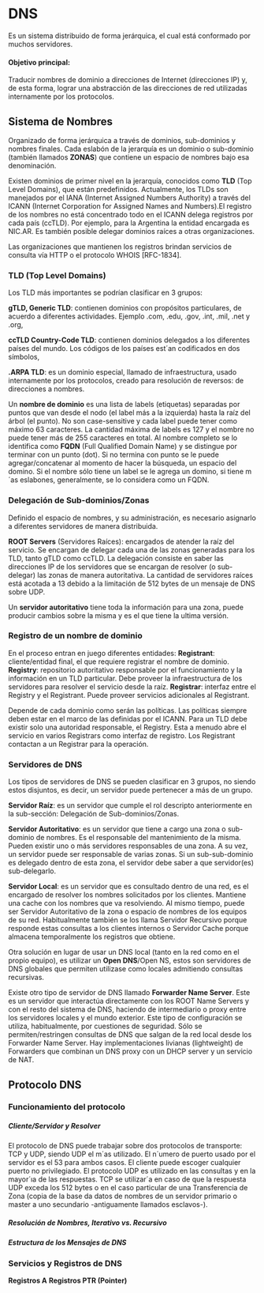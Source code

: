 # DNS
Es un sistema distribuido de forma jerárquica, el cual está conformado por muchos servidores.
#### Objetivo principal:
Traducir nombres de dominio a direcciones de Internet (direcciones IP) y, de esta forma, lograr una abstracción de las direcciones de red utilizadas internamente por los protocolos.

## Sistema de Nombres
Organizado de forma jerárquica a través de dominios, sub-dominios y nombres finales.
Cada eslabón de la jerarquía es un dominio o sub-dominio (también llamados **ZONAS**) que contiene un espacio de nombres bajo esa denominación.

Existen dominios de primer nivel en la jerarquía, conocidos como **TLD** (Top Level Domains), que están predefinidos. Actualmente, los TLDs son manejados por el IANA (Internet Assigned Numbers Authority) a través del ICANN (Internet Corporation for Assigned Names and Numbers).El registro de los nombres no está concentrado todo en el ICANN delega registros por cada país (ccTLD). Por ejemplo, para la Argentina la entidad encargada es NIC.AR. Es también posible delegar dominios raíces a otras organizaciones.

Las organizaciones que mantienen los registros brindan servicios de consulta vía HTTP o el protocolo WHOIS [RFC-1834].

### TLD (Top Level Domains)
Los TLD más importantes se podrían clasificar en 3 grupos:

**gTLD, Generic TLD**: contienen dominios con propósitos particulares, de acuerdo a diferentes actividades.  Ejemplo .com, .edu, .gov, .int, .mil, .net y .org,

**ccTLD Country-Code TLD**: contienen dominios delegados a los diferentes países del mundo. Los códigos de los países est´an codificados en dos símbolos,

**.ARPA TLD**: es un dominio especial, llamado de infraestructura, usado internamente por los protocolos, creado para resolución de reversos: de direcciones a nombres.


Un **nombre de dominio** es una lista de labels (etiquetas) separadas por puntos que van desde el nodo (el label más a la izquierda) hasta la raíz del árbol (el punto). No son case-sensitive y cada label puede tener como máximo 63 caracteres. La cantidad máxima de labels es 127 y el nombre no puede tener más de 255 caracteres en total. Al nombre completo se lo identifica como **FQDN** (Full Qualified Domain Name) y se distingue por terminar con un punto (dot). Si no termina con punto se le puede agregar/concatenar al momento de hacer la búsqueda, un espacio del domino. Si el nombre sólo tiene un label se le agrega un domino, si tiene m´as eslabones, generalmente, se lo considera como un FQDN.



### Delegación de Sub-dominios/Zonas
Definido el espacio de nombres, y su administración, es necesario asignarlo a diferentes servidores de manera distribuida.

**ROOT Servers** (Servidores Raíces): encargados de atender la raíz del servicio. Se encargan de delegar cada una de las zonas generadas para los TLD, tanto gTLD como ccTLD. La delegación consiste en saber las direcciones IP de los servidores que se encargan de resolver (o sub-delegar) las zonas de manera autoritativa. La cantidad de servidores raíces está acotada a 13 debido a la limitación de 512 bytes de un mensaje de DNS sobre UDP.

Un **servidor autoritativo** tiene toda la información para una zona, puede producir cambios sobre la misma y es el que tiene la ultima versión.


### Registro de un nombre de dominio
En el proceso entran en juego diferentes entidades:
**Registrant**: cliente/entidad final, el que requiere registrar el nombre de dominio.
**Registry**: repositorio autoritativo responsable por el funcionamiento y la información en un TLD particular. Debe proveer la infraestructura de los servidores para resolver el servicio desde la raíz.
**Registrar**: interfaz entre el Registry y el Registrant. Puede proveer servicios adicionales al Registrant.

Depende de cada dominio como serán las políticas. Las políticas siempre deben estar en el marco de las definidas por el ICANN. Para un TLD debe existir solo una autoridad responsable, el Registry. Esta a menudo abre el servicio en varios Registrars como interfaz de registro. Los Registrant contactan a un Registrar para la operación.


### Servidores de DNS
Los tipos de servidores de DNS se pueden clasificar en 3 grupos, no siendo estos disjuntos, es decir, un servidor puede pertenecer a más de un grupo.

**Servidor Raíz**: es un servidor que cumple el rol descripto anteriormente en la sub-sección: Delegación de Sub-dominios/Zonas.

**Servidor Autoritativo**: es un servidor que tiene a cargo una zona o sub-dominio de nombres. Es el responsable del mantenimiento de la misma. Pueden existir uno o más servidores responsables de una zona. A su vez, un servidor puede ser responsable de varias zonas. Si un sub-sub-dominio es delegado dentro de esta zona, el servidor debe saber a que servidor(es) sub-delegarlo. 

**Servidor Local**: es un servidor que es consultado dentro de una red, es el encargado de resolver los nombres solicitados por los clientes. Mantiene una cache con los nombres que va resolviendo. Al mismo tiempo, puede ser Servidor Autoritativo de la zona o espacio de nombres de los equipos de su red. Habitualmente también se los llama Servidor Recursivo porque responde estas consultas a los clientes internos o Servidor Cache porque almacena temporalmente los registros que obtiene.

Otra solución en lugar de usar un DNS local (tanto en la red como en el propio equipo), es utilizar un **Open DNS**/Open NS, estos son servidores de DNS globales que permiten utilizase como locales admitiendo consultas recursivas.

Existe otro tipo de servidor de DNS llamado **Forwarder Name Server**. Este es un servidor que interactúa directamente con los ROOT Name Servers y con el resto del sistema de DNS, haciendo de intermediario o proxy entre los servidores locales y el mundo exterior. Este tipo de configuración se utiliza, habitualmente, por cuestiones de seguridad. Sólo se permiten/restringen consultas de DNS que salgan de la red local desde los Forwarder Name Server. Hay implementaciones livianas (lightweight) de Forwarders que combinan un DNS proxy con un DHCP server y un servicio de NAT.



## Protocolo DNS


### Funcionamiento del protocolo

##### Cliente/Servidor y Resolver
El protocolo de DNS puede trabajar sobre dos protocolos de transporte: TCP y UDP, siendo UDP
el m´as utilizado. El n´umero de puerto usado por el servidor es el 53 para ambos casos. El cliente puede escoger cualquier puerto no privilegiado. El protocolo UDP es utilizado en las consultas y en la mayor´ıa de las respuestas. TCP se utilizar´a en caso de que la respuesta UDP exceda los 512 bytes o en el caso particular de una Transferencia de Zona (copia de la base da datos de nombres de un servidor primario o master a uno secundario -antiguamente llamados esclavos-).

##### Resolución de Nombres, Iterativo vs. Recursivo



##### Estructura de los Mensajes de DNS



### Servicios y Registros de DNS
**Registros A**
**Registros PTR (Pointer)**